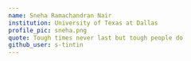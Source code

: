```yaml
---
name: Sneha Ramachandran Nair
institution: University of Texas at Dallas
profile_pic: sneha.png
quote: Tough times never last but tough people do
github_user: s-tintin
---
```

